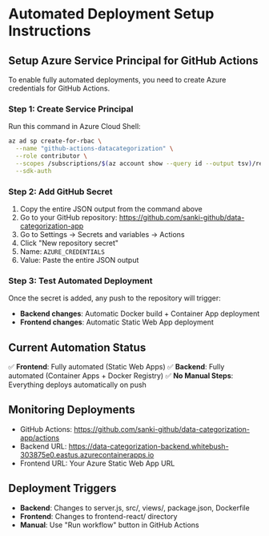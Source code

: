 # Automated Deployment Setup Instructions

## Setup Azure Service Principal for GitHub Actions

To enable fully automated deployments, you need to create Azure credentials for GitHub Actions.

### Step 1: Create Service Principal

Run this command in Azure Cloud Shell:

```bash
az ad sp create-for-rbac \
  --name "github-actions-datacategorization" \
  --role contributor \
  --scopes /subscriptions/$(az account show --query id --output tsv)/resourceGroups/data-categorization-rg \
  --sdk-auth
```

### Step 2: Add GitHub Secret

1. Copy the entire JSON output from the command above
2. Go to your GitHub repository: https://github.com/sanki-github/data-categorization-app
3. Go to Settings → Secrets and variables → Actions
4. Click "New repository secret"
5. Name: `AZURE_CREDENTIALS`
6. Value: Paste the entire JSON output

### Step 3: Test Automated Deployment

Once the secret is added, any push to the repository will trigger:
- **Backend changes**: Automatic Docker build + Container App deployment
- **Frontend changes**: Automatic Static Web App deployment

## Current Automation Status

✅ **Frontend**: Fully automated (Static Web Apps)
✅ **Backend**: Fully automated (Container Apps + Docker Registry)
✅ **No Manual Steps**: Everything deploys automatically on push

## Monitoring Deployments

- GitHub Actions: https://github.com/sanki-github/data-categorization-app/actions
- Backend URL: https://data-categorization-backend.whitebush-303875e0.eastus.azurecontainerapps.io
- Frontend URL: Your Azure Static Web App URL

## Deployment Triggers

- **Backend**: Changes to server.js, src/, views/, package.json, Dockerfile
- **Frontend**: Changes to frontend-react/ directory
- **Manual**: Use "Run workflow" button in GitHub Actions